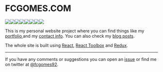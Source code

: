 # FCGOMES.COM

[![](https://sourcerer.io/fame/fcgomes92/fcgomes92/fcgomes.com/images/0)](https://sourcerer.io/fame/fcgomes92/fcgomes92/fcgomes.com/links/0)[![](https://sourcerer.io/fame/fcgomes92/fcgomes92/fcgomes.com/images/1)](https://sourcerer.io/fame/fcgomes92/fcgomes92/fcgomes.com/links/1)[![](https://sourcerer.io/fame/fcgomes92/fcgomes92/fcgomes.com/images/2)](https://sourcerer.io/fame/fcgomes92/fcgomes92/fcgomes.com/links/2)[![](https://sourcerer.io/fame/fcgomes92/fcgomes92/fcgomes.com/images/3)](https://sourcerer.io/fame/fcgomes92/fcgomes92/fcgomes.com/links/3)[![](https://sourcerer.io/fame/fcgomes92/fcgomes92/fcgomes.com/images/4)](https://sourcerer.io/fame/fcgomes92/fcgomes92/fcgomes.com/links/4)[![](https://sourcerer.io/fame/fcgomes92/fcgomes92/fcgomes.com/images/5)](https://sourcerer.io/fame/fcgomes92/fcgomes92/fcgomes.com/links/5)[![](https://sourcerer.io/fame/fcgomes92/fcgomes92/fcgomes.com/images/6)](https://sourcerer.io/fame/fcgomes92/fcgomes92/fcgomes.com/links/6)[![](https://sourcerer.io/fame/fcgomes92/fcgomes92/fcgomes.com/images/7)](https://sourcerer.io/fame/fcgomes92/fcgomes92/fcgomes.com/links/7)

This is my personal website project where you can find things like my [portfolio ](https://fcgomes.com/#portfolio) and my [contact info](https://fcgomes.com/#contact). You can also check my [blog posts](https://fcgomes.com/#blog).

The whole site is built using [React](http://reactjs.org/), [React Toolbox](http://react-toolbox.io/) and [Redux](https://redux.js.org/).

---

If you have any comments or suggestions you can open an [issue](/issues) or find me on twitter at [@fcgomes92](https://twitter.com/fcgomes92). 
